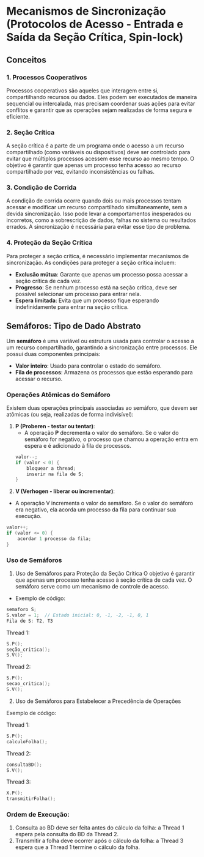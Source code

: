 # Mecanismos de Sincronização (Protocolos de Acesso - Entrada e Saída da Seção Crítica, Spin-lock)

## Conceitos

### 1. **Processos Cooperativos**
Processos cooperativos são aqueles que interagem entre si, compartilhando recursos ou dados. Eles podem ser executados de maneira sequencial ou intercalada, mas precisam coordenar suas ações para evitar conflitos e garantir que as operações sejam realizadas de forma segura e eficiente.

### 2. **Seção Crítica**
A seção crítica é a parte de um programa onde o acesso a um recurso compartilhado (como variáveis ou dispositivos) deve ser controlado para evitar que múltiplos processos acessem esse recurso ao mesmo tempo. O objetivo é garantir que apenas um processo tenha acesso ao recurso compartilhado por vez, evitando inconsistências ou falhas.

### 3. **Condição de Corrida**
A condição de corrida ocorre quando dois ou mais processos tentam acessar e modificar um recurso compartilhado simultaneamente, sem a devida sincronização. Isso pode levar a comportamentos inesperados ou incorretos, como a sobrescrição de dados, falhas no sistema ou resultados errados. A sincronização é necessária para evitar esse tipo de problema.

### 4. **Proteção da Seção Crítica**
Para proteger a seção crítica, é necessário implementar mecanismos de sincronização. As condições para proteger a seção crítica incluem:
- **Exclusão mútua**: Garante que apenas um processo possa acessar a seção crítica de cada vez.
- **Progresso**: Se nenhum processo está na seção crítica, deve ser possível selecionar um processo para entrar nela.
- **Espera limitada**: Evita que um processo fique esperando indefinidamente para entrar na seção crítica.

## Semáforos: Tipo de Dado Abstrato

Um **semáforo** é uma variável ou estrutura usada para controlar o acesso a um recurso compartilhado, garantindo a sincronização entre processos. Ele possui duas componentes principais:
- **Valor inteiro**: Usado para controlar o estado do semáforo.
- **Fila de processos**: Armazena os processos que estão esperando para acessar o recurso.

### Operações Atômicas do Semáforo

Existem duas operações principais associadas ao semáforo, que devem ser atômicas (ou seja, realizadas de forma indivisível):

1. **P (Proberen - testar ou tentar)**:
   - A operação **P** decrementa o valor do semáforo. Se o valor do semáforo for negativo, o processo que chamou a operação entra em espera e é adicionado à fila de processos. 
   ```c
   valor--;
   if (valor < 0) {  
       bloquear a thread;  
       inserir na fila de S;  
   }
2. **V (Verhogen - liberar ou incrementar)**:

- A operação V incrementa o valor do semáforo. Se o valor do semáforo era negativo, ela acorda um processo da fila para continuar sua execução.
```c
valor++;
if (valor <= 0) {  
    acordar 1 processo da fila;  
}
```
### Uso de Semáforos
1. Uso de Semáforos para Proteção da Seção Crítica
O objetivo é garantir que apenas um processo tenha acesso à seção crítica de cada vez. O semáforo serve como um mecanismo de controle de acesso.

- Exemplo de código:
```c
semaforo S;
S.valor = 1;  // Estado inicial: 0, -1, -2, -1, 0, 1
Fila de S: T2, T3
```
Thread 1:
```c
S.P();
seção_critica();
S.V();
```
Thread 2:
```c
S.P();  
secao_critica();  
S.V();
```
2. Uso de Semáforos para Estabelecer a Precedência de Operações

Exemplo de código:

Thread 1:
```c
S.P();
calculoFolha();
```
Thread 2:
```c
consultaBD();
S.V();
```
Thread 3:
```c
X.P();
transmitirFolha();
```
### Ordem de Execução:
1. Consulta ao BD deve ser feita antes do cálculo da folha: a Thread 1 espera pela consulta do BD da Thread 2.
2. Transmitir a folha deve ocorrer após o cálculo da folha: a Thread 3 espera que a Thread 1 termine o cálculo da folha.



